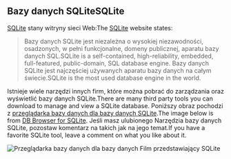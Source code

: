 ## <a name="sqlite"></a><span data-ttu-id="08915-101">Bazy danych SQLite</span><span class="sxs-lookup"><span data-stu-id="08915-101">SQLite</span></span>

<span data-ttu-id="08915-102">[SQLite](https://www.sqlite.org/) stany witryny sieci Web:</span><span class="sxs-lookup"><span data-stu-id="08915-102">The [SQLite](https://www.sqlite.org/) website states:</span></span>

> <span data-ttu-id="08915-103">Bazy danych SQLite jest niezależna o wysokiej niezawodności, osadzonych, w pełni funkcjonalne, domeny publicznej, aparatu bazy danych SQL.</span><span class="sxs-lookup"><span data-stu-id="08915-103">SQLite is a self-contained, high-reliability, embedded, full-featured, public-domain, SQL database engine.</span></span> <span data-ttu-id="08915-104">Bazy danych SQLite jest najczęściej używanych aparatu bazy danych na całym świecie.</span><span class="sxs-lookup"><span data-stu-id="08915-104">SQLite is the most used database engine in the world.</span></span>

<span data-ttu-id="08915-105">Istnieje wiele narzędzi innych firm, które można pobrać do zarządzania oraz wyświetlić bazy danych SQLite.</span><span class="sxs-lookup"><span data-stu-id="08915-105">There are many third party tools you can download to manage and view a SQLite database.</span></span> <span data-ttu-id="08915-106">Poniższy obraz pochodzi z [przeglądarka bazy danych dla bazy danych SQLite](http://sqlitebrowser.org/).</span><span class="sxs-lookup"><span data-stu-id="08915-106">The image below is from [DB Browser for SQLite](http://sqlitebrowser.org/).</span></span> <span data-ttu-id="08915-107">Jeśli masz ulubionego Narzędzia bazy danych SQLite, pozostaw komentarz na takich jak na jego temat.</span><span class="sxs-lookup"><span data-stu-id="08915-107">If you have a favorite SQLite tool, leave a comment on what you like about it.</span></span>

![Przeglądarka bazy danych dla bazy danych Film przedstawiający SQLite](~/tutorials/first-mvc-app-xplat/working-with-sql/_static/dbb.png)
